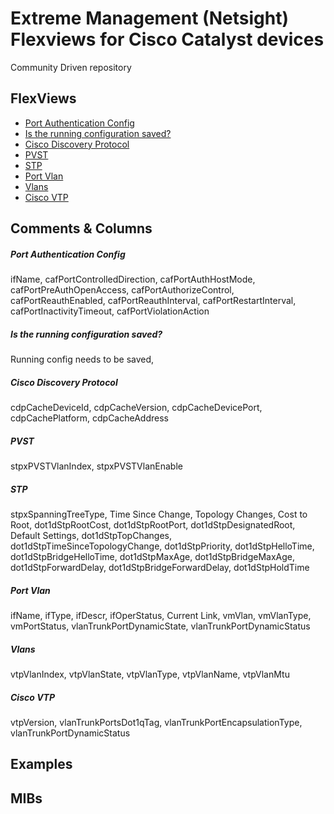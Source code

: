 # Extreme Management (Netsight) Flexviews for Cisco Catalyst devices

Community Driven repository

## FlexViews
* [Port Authentication Config](tpl/CiscoAuth.tpl?raw=true)
* [Is the running configuration saved?](tpl/CiscoConfig.tpl?raw=true)
* [Cisco Discovery Protocol](tpl/CiscoDP.tpl?raw=true)
* [PVST](tpl/CiscoPVST.tpl?raw=true)
* [STP](tpl/CiscoSTP.tpl?raw=true)
* [Port Vlan](tpl/CiscoPVID.tpl?raw=true)
* [Vlans](tpl/CiscoVLANs.tpl?raw=true)
* [Cisco VTP](tpl/CiscoVTP.tpl?raw=true)

## Comments & Columns
##### Port Authentication Config
ifName, cafPortControlledDirection, cafPortAuthHostMode, cafPortPreAuthOpenAccess, cafPortAuthorizeControl, cafPortReauthEnabled, cafPortReauthInterval, cafPortRestartInterval, cafPortInactivityTimeout, cafPortViolationAction
##### Is the running configuration saved?
Running config needs to be saved,
##### Cisco Discovery Protocol
cdpCacheDeviceId, cdpCacheVersion, cdpCacheDevicePort, cdpCachePlatform, cdpCacheAddress
##### PVST
stpxPVSTVlanIndex, stpxPVSTVlanEnable
##### STP
stpxSpanningTreeType, Time Since Change, Topology Changes, Cost to Root, dot1dStpRootCost, dot1dStpRootPort, dot1dStpDesignatedRoot, Default Settings, dot1dStpTopChanges, dot1dStpTimeSinceTopologyChange, dot1dStpPriority, dot1dStpHelloTime, dot1dStpBridgeHelloTime, dot1dStpMaxAge, dot1dStpBridgeMaxAge, dot1dStpForwardDelay, dot1dStpBridgeForwardDelay, dot1dStpHoldTime
##### Port Vlan
ifName, ifType, ifDescr, ifOperStatus, Current Link, vmVlan, vmVlanType, vmPortStatus, vlanTrunkPortDynamicState, vlanTrunkPortDynamicStatus
##### Vlans
vtpVlanIndex, vtpVlanState, vtpVlanType, vtpVlanName, vtpVlanMtu
##### Cisco VTP
vtpVersion, vlanTrunkPortsDot1qTag, vlanTrunkPortEncapsulationType, vlanTrunkPortDynamicStatus

## Examples

## MIBs